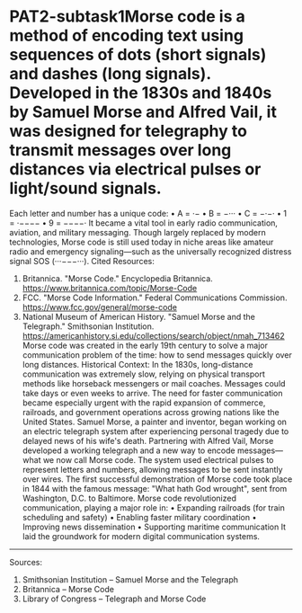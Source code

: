 # PAT2-subtask1Morse code is a method of encoding text using sequences of dots (short signals) and dashes (long signals). Developed in the 1830s and 1840s by Samuel Morse and Alfred Vail, it was designed for telegraphy to transmit messages over long distances via electrical pulses or light/sound signals.
Each letter and number has a unique code:
•	A = ·−
•	B = −···
•	C = −·−·
•	1 = ·−−−−
•	9 = −−−−·
It became a vital tool in early radio communication, aviation, and military messaging. Though largely replaced by modern technologies, Morse code is still used today in niche areas like amateur radio and emergency signaling—such as the universally recognized distress signal SOS (···−−−···).
Cited Resources:
1.	Britannica. "Morse Code." Encyclopedia Britannica. https://www.britannica.com/topic/Morse-Code
2.	FCC. "Morse Code Information." Federal Communications Commission. https://www.fcc.gov/general/morse-code
3.	National Museum of American History. "Samuel Morse and the Telegraph." Smithsonian Institution. https://americanhistory.si.edu/collections/search/object/nmah_713462
Morse code was created in the early 19th century to solve a major communication problem of the time: how to send messages quickly over long distances.
Historical Context:
In the 1830s, long-distance communication was extremely slow, relying on physical transport methods like horseback messengers or mail coaches. Messages could take days or even weeks to arrive. The need for faster communication became especially urgent with the rapid expansion of commerce, railroads, and government operations across growing nations like the United States.
Samuel Morse, a painter and inventor, began working on an electric telegraph system after experiencing personal tragedy due to delayed news of his wife's death. Partnering with Alfred Vail, Morse developed a working telegraph and a new way to encode messages—what we now call Morse code.
The system used electrical pulses to represent letters and numbers, allowing messages to be sent instantly over wires. The first successful demonstration of Morse code took place in 1844 with the famous message: "What hath God wrought", sent from Washington, D.C. to Baltimore.
Morse code revolutionized communication, playing a major role in:
•	Expanding railroads (for train scheduling and safety)
•	Enabling faster military coordination
•	Improving news dissemination
•	Supporting maritime communication
It laid the groundwork for modern digital communication systems.
________________________________________
Sources:
1.	Smithsonian Institution – Samuel Morse and the Telegraph
2.	Britannica – Morse Code
3.	Library of Congress – Telegraph and Morse Code
